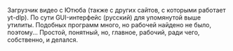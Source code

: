 Загрузчик видео с Ютюба (также с других сайтов, с которыми работает yt-dlp). 
По сути GUI-интерфейс (русский) для упомянутой выше утилиты. Подобных программ много, но рабочей найдено не было, поэтому...
Простой, понятный, но, главное, рабочий, ради чего, собственно, и делался.
